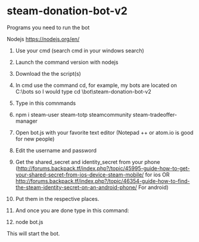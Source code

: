 # steam-donation-bot-v2

Programs you need to run the bot

Nodejs https://nodejs.org/en/

1. Use your cmd (search cmd in your windows search)

2. Launch the command version with nodejs

3. Download the the script(s)

4. In cmd use the command cd, for example, my bots are located on C:\bots so I would type cd \bot\steam-donation-bot-v2

5. Type in this comnmands

6. npm i steam-user steam-totp steamcommunity steam-tradeoffer-manager

10. Open bot.js with your favorite text editor (Notepad ++ or atom.io is good for new people)

11. Edit the username and password

12. Get the shared_secret and identity_secret from your phone (http://forums.backpack.tf/index.php?/topic/45995-guide-how-to-get-your-shared-secret-from-ios-device-steam-mobile/ for ios OR http://forums.backpack.tf/index.php?/topic/46354-guide-how-to-find-the-steam-identity-secret-on-an-android-phone/ For android)

13. Put them in the respective places.

14. And once you are done type in this command:

15. node bot.js

This will start the bot. 
